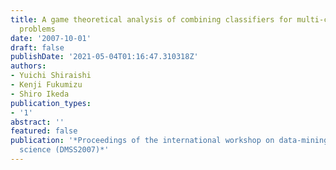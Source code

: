 ```yaml
---
title: A game theoretical analysis of combining classifiers for multi-class classification
  problems
date: '2007-10-01'
draft: false
publishDate: '2021-05-04T01:16:47.310318Z'
authors:
- Yuichi Shiraishi
- Kenji Fukumizu
- Shiro Ikeda
publication_types:
- '1'
abstract: ''
featured: false
publication: '*Proceedings of the international workshop on data-mining and statistical
  science (DMSS2007)*'
---
```

